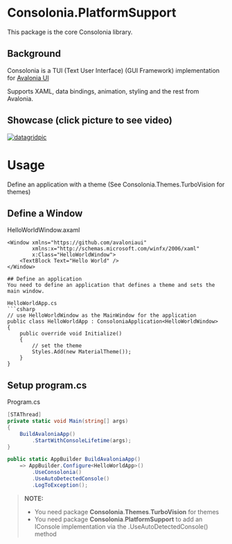 # Consolonia.PlatformSupport
This package is the core Consolonia library.

## Background
Consolonia is a TUI (Text User Interface) (GUI Framework) implementation for [Avalonia UI](https://github.com/AvaloniaUI)

Supports XAML, data bindings, animation, styling and the rest from Avalonia.

## Showcase (click picture to see video)
[![datagridpic](https://user-images.githubusercontent.com/10516222/141980173-4eb4057a-6996-45bf-83f6-931316c98d88.png)](https://youtu.be/ttgZmbruk3Y)

# Usage
Define an application with a theme (See Consolonia.Themes.TurboVision for themes)

## Define a Window
HelloWorldWindow.axaml
```xaml
<Window xmlns="https://github.com/avaloniaui"
        xmlns:x="http://schemas.microsoft.com/winfx/2006/xaml"
        x:Class="HelloWorldWindow">
    <TextBlock Text="Hello World" />
</Window>

## Define an application 
You need to define an application that defines a theme and sets the main window.

HelloWorldApp.cs
```csharp
// use HelloWorldWindow as the MainWindow for the application
public class HelloWorldApp : ConsoloniaApplication<HelloWorldWindow>
{
    public override void Initialize()
    {
        // set the theme
        Styles.Add(new MaterialTheme());
    }
}
```


## Setup program.cs

Program.cs
```csharp
[STAThread]
private static void Main(string[] args)
{
    BuildAvaloniaApp()
        .StartWithConsoleLifetime(args);
}

public static AppBuilder BuildAvaloniaApp()
    => AppBuilder.Configure<HelloWorldApp>()
        .UseConsolonia()
        .UseAutoDetectedConsole()
        .LogToException();
```

> **NOTE:** 
> * You need package **Consolonia**.**Themes**.**TurboVision** for themes
> * You need package **Consolonia**.**PlatformSupport** to add an IConsole implementation via the .UseAutoDetectedConsole() method
 